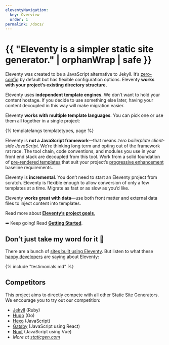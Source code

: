 ```yaml
---
eleventyNavigation:
  key: Overview
  order: 1
permalink: /docs/
---
```


# {{ "Eleventy is a simpler static site generator." | orphanWrap | safe }}

Eleventy was created to be a JavaScript alternative to Jekyll. It’s <a href="/docs/resources/#zero-config" class="buzzword">zero-config</a> by default but has flexible configuration options. Eleventy **works with your project’s existing directory structure.**

Eleventy uses **independent template engines**. We don’t want to hold your content hostage. If you decide to use something else later, having your content decoupled in this way will make migration easier.

Eleventy **works with multiple template languages**. You can pick one or use them all together in a single project:

{% templatelangs templatetypes, page %}

Eleventy is **not a JavaScript framework**—that means *zero boilerplate client-side JavaScript*. We’re thinking long term and opting out of the framework rat race. The tool chain, code conventions, and modules you use in your front end stack are decoupled from this tool. Work from a solid foundation of <a href="/docs/resources/#theyre-not-server-side-rendered-theyre-pre-rendered" class="buzzword">pre-rendered templates</a> that suit your project’s <a href="/docs/resources/#progressive-enhancement" class="buzzword">progressive enhancement</a> baseline requirements.

Eleventy is **incremental**. You don’t need to start an Eleventy project from scratch. Eleventy is flexible enough to allow conversion of only a few templates at a time. Migrate as fast or as slow as you’d like.

Eleventy **works great with data**—use both front matter and external data files to inject content into templates.

Read more about [**Eleventy’s project goals**.](https://www.zachleat.com/web/introducing-eleventy/)

➡ Keep going! Read [**Getting Started**](/docs/getting-started/).

## Don’t just take my word for it 🌈

There are a bunch of [sites built using Eleventy](/docs/sites/). But listen to what these [happy developers](/docs/testimonials/) are saying about Eleventy:

{% include "testimonials.md" %}

## Competitors

This project aims to directly compete with all other Static Site Generators. We encourage you to try out our competition:

* [Jekyll](https://jekyllrb.com/) (Ruby)
* [Hugo](https://gohugo.io/) (Go)
* [Hexo](https://hexo.io/) (JavaScript)
* [Gatsby](https://www.gatsbyjs.org/) (JavaScript using React)
* [Nuxt](https://www.staticgen.com/nuxt) (JavaScript using Vue)
* _More at [staticgen.com](https://www.staticgen.com/)_
